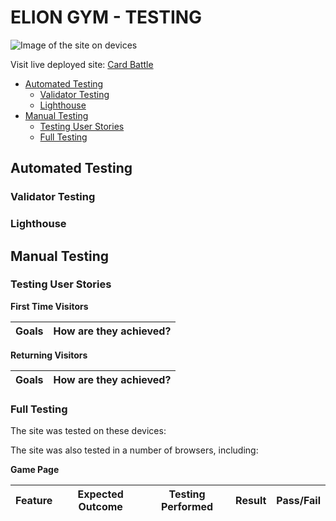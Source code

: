 # ELION GYM - TESTING

![Image of the site on devices]()

Visit live deployed site: [Card Battle]()

* [Automated Testing](#automated-testing)
  * [Validator Testing](#validator-testing)
  * [Lighthouse](#lighthouse)
* [Manual Testing](#manual-testing)
  * [Testing User Stories](#testing-user-stories)
  * [Full Testing](#full-testing)

## Automated Testing

### Validator Testing  

### Lighthouse

## Manual Testing

### Testing User Stories

__First Time Visitors__

| Goals | How are they achieved? |
| :--- | :--- |

__Returning Visitors__

|  Goals | How are they achieved? |
| :--- | :--- |


### Full Testing

The site was tested on these devices:

The site was also tested in a number of browsers, including:

__Game Page__

| Feature | Expected Outcome | Testing Performed | Result | Pass/Fail |
| --- | --- | --- | --- | --- |